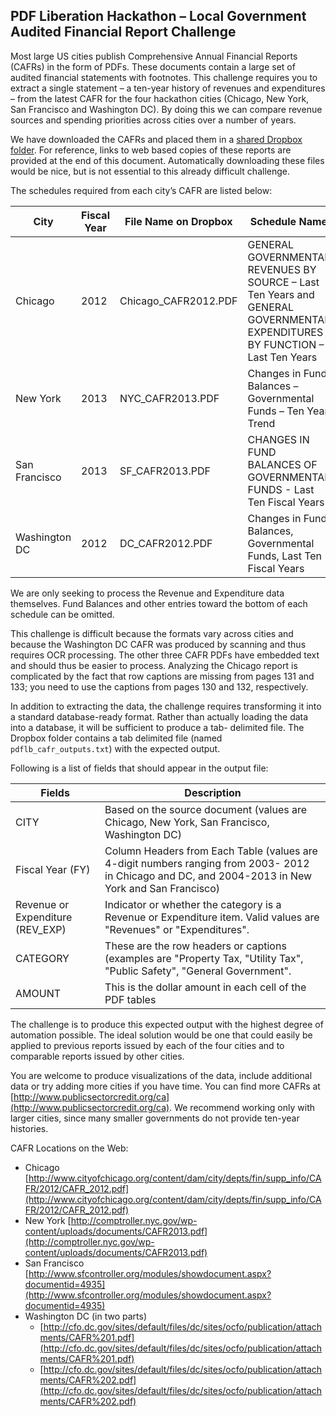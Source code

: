 ## PDF Liberation Hackathon – Local Government Audited Financial Report Challenge

Most large US cities publish Comprehensive Annual Financial Reports (CAFRs) in the form of PDFs. These documents contain a large set of audited financial statements with footnotes. This challenge requires you to extract a single statement – a ten-year history of revenues and expenditures – from the latest CAFR for the four hackathon cities (Chicago, New York, San Francisco and Washington DC). By doing this we can compare revenue sources and spending priorities across cities over a number of years.

We have downloaded the CAFRs and placed them in a [shared Dropbox folder](https://www.dropbox.com/sh/xejzj0quoyl0vsm/iIWc4Ik4z2). For reference, links to web based copies of these reports are provided at the end of this document. Automatically downloading these files would be nice, but is not essential to this already difficult challenge.

The schedules required from each city’s CAFR are listed below:

| City | Fiscal Year | File Name on Dropbox | Schedule Name | PDF Page(s) |
| ---- | ----------- | -------------------- | ------------- | ----------- |
| Chicago | 2012 | Chicago_CAFR2012.PDF | GENERAL GOVERNMENTAL REVENUES BY SOURCE – Last Ten Years and GENERAL GOVERNMENTAL EXPENDITURES BY FUNCTION – Last Ten Years | 130-133 of 170 |
| New York | 2013 | NYC_CAFR2013.PDF | Changes in Fund Balances – Governmental Funds – Ten Year Trend | 330- 331 of 397 |
| San Francisco | 2013 | SF_CAFR2013.PDF | CHANGES IN FUND BALANCES OF GOVERNMENTAL FUNDS - Last Ten Fiscal Years | 241 of 257 |
| Washington DC | 2012 | DC_CAFR2012.PDF | Changes in Fund Balances, Governmental Funds, Last Ten Fiscal Years | 184 of 207 |

We are only seeking to process the Revenue and Expenditure data themselves. Fund Balances and other entries toward the bottom of each schedule can be omitted.

This challenge is difficult because the formats vary across cities and because the Washington DC CAFR was produced by scanning and thus requires OCR processing. The other three CAFR PDFs have embedded text and should thus be easier to process. Analyzing the Chicago report is complicated by the fact that row captions are missing from pages 131 and 133; you need to use the captions from pages 130 and 132, respectively.

In addition to extracting the data, the challenge requires transforming it into a standard database-ready format. Rather than actually loading the data into a database, it will be sufficient to produce a tab- delimited file. The Dropbox folder contains a tab delimited file (named `pdflb_cafr_outputs.txt`) with the expected output.

Following is a list of fields that should appear in the output file:

| Fields | Description |
| ---- | ------ |
| CITY | Based on the source document (values are Chicago, New York, San Francisco, Washington DC) |
| Fiscal Year (FY) | Column Headers from Each Table (values are 4-digit numbers ranging from 2003- 2012 in Chicago and DC, and 2004-2013 in New York and San Francisco) |
| Revenue or Expenditure (REV_EXP) | Indicator or whether the category is a Revenue or Expenditure item. Valid values are "Revenues" or "Expenditures". |
| CATEGORY | These are the row headers or captions (examples are "Property Tax, "Utility Tax", "Public Safety", "General Government". |
| AMOUNT | This is the dollar amount in each cell of the PDF tables |


The challenge is to produce this expected output with the highest degree of automation possible. The ideal solution would be one that could easily be applied to previous reports issued by each of the four cities and to comparable reports issued by other cities.

You are welcome to produce visualizations of the data, include additional data or try adding more cities if you have time. You can find more CAFRs at [http://www.publicsectorcredit.org/ca](http://www.publicsectorcredit.org/ca). We recommend working only with larger cities, since many smaller governments do not provide ten-year histories.

CAFR Locations on the Web:

- Chicago [http://www.cityofchicago.org/content/dam/city/depts/fin/supp_info/CAFR/2012/CAFR_2012.pdf](http://www.cityofchicago.org/content/dam/city/depts/fin/supp_info/CAFR/2012/CAFR_2012.pdf)
- New York [http://comptroller.nyc.gov/wp-content/uploads/documents/CAFR2013.pdf](http://comptroller.nyc.gov/wp-content/uploads/documents/CAFR2013.pdf)
- San Francisco [http://www.sfcontroller.org/modules/showdocument.aspx?documentid=4935](http://www.sfcontroller.org/modules/showdocument.aspx?documentid=4935)
- Washington DC (in two parts)
    - [http://cfo.dc.gov/sites/default/files/dc/sites/ocfo/publication/attachments/CAFR%201.pdf](http://cfo.dc.gov/sites/default/files/dc/sites/ocfo/publication/attachments/CAFR%201.pdf)
    - [http://cfo.dc.gov/sites/default/files/dc/sites/ocfo/publication/attachments/CAFR%202.pdf](http://cfo.dc.gov/sites/default/files/dc/sites/ocfo/publication/attachments/CAFR%202.pdf)
